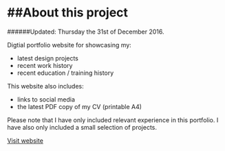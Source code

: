 ##About this project
=============
######Updated: Thursday the 31st of December 2016.

Digtial portfolio website for showcasing my: 
- latest design projects
- recent work history
- recent education / training history

This website also includes:
- links to social media
- the latest PDF copy of my CV (printable A4)

Please note that I have only included relevant experience in this portfolio. I have also only included a small selection of projects.

[Visit website](http://ladybiosphere.github.io/portfolio/)
